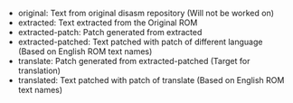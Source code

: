 
* original: Text from original disasm repository (Will not be worked on)
* extracted: Text extracted from the Original ROM
* extracted-patch: Patch generated from extracted
* extracted-patched: Text patched with patch of different language (Based on English ROM text names)
* translate: Patch generated from extracted-patched (Target for translation)
* translated: Text patched with patch of translate (Based on English ROM text names)
